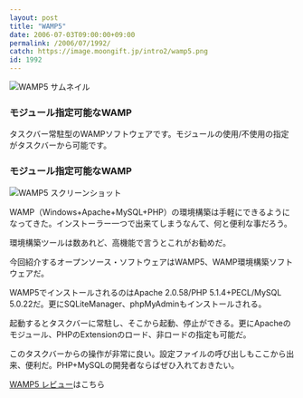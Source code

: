```yaml
---
layout: post
title: "WAMP5"
date: 2006-07-03T09:00:00+09:00
permalink: /2006/07/1992/
catch: https://image.moongift.jp/intro2/wamp5.png
id: 1992
---
```

 ![WAMP5 サムネイル](https://image.moongift.jp/intro2/wamp5.t.png "WAMP5 サムネイル")
  

### モジュール指定可能なWAMP
  
タスクバー常駐型のWAMPソフトウェアです。モジュールの使用/不使用の指定がタスクバーから可能です。  
<!--more-->  

### モジュール指定可能なWAMP
  

![WAMP5 スクリーンショット](https://image.moongift.jp/intro2/wamp5.png "WAMP5 スクリーンショット")

  

WAMP（Windows+Apache+MySQL+PHP）の環境構築は手軽にできるようになってきた。インストーラー一つで出来てしまうなんて、何と便利な事だろう。

  

環境構築ツールは数あれど、高機能で言うとこれがお勧めだ。

  

今回紹介するオープンソース・ソフトウェアはWAMP5、WAMP環境構築ソフトウェアだ。

  

WAMP5でインストールされるのはApache 2.0.58/PHP 5.1.4+PECL/MySQL 5.0.22だ。更にSQLiteManager、phpMyAdminもインストールされる。

  

起動するとタスクバーに常駐し、そこから起動、停止ができる。更にApacheのモジュール、PHPのExtensionのロード、非ロードの指定も可能だ。

  

このタスクバーからの操作が非常に良い。設定ファイルの呼び出しもここから出来、便利だ。PHP+MySQLの開発者ならばぜひ入れておきたい。

  

[WAMP5 レビュー](http://oss.moongift.jp/review/i-1994.html)はこちら

